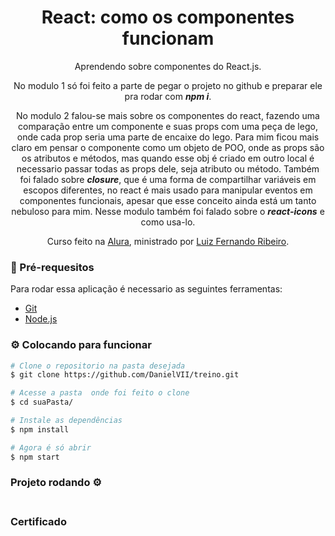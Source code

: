 <h1 align="center">React: como os componentes funcionam</h1>
<p align="center">
    Aprendendo sobre componentes do React.js. 
</p>
<p align="center">
    No modulo 1 só foi feito a parte de pegar o projeto no github e preparar ele pra rodar com <em><strong>npm i</strong></em>.
</p>
<p align="center">
    No modulo 2 falou-se mais sobre os componentes do react, fazendo uma comparação entre um componente e suas props com uma peça de lego, onde cada prop seria uma parte de encaixe do lego. Para mim ficou mais claro em pensar o componente como um objeto de POO, onde as props são os atributos e métodos, mas quando esse obj é criado em outro local é necessario passar todas as props dele, seja atributo ou método. Também foi falado sobre <em><strong>closure</strong></em>, que é uma forma de compartilhar variáveis em escopos diferentes, no react é mais usado para manipular eventos em componentes funcionais, apesar que esse conceito ainda está um tanto nebuloso para mim. Nesse modulo também foi falado sobre o <em><strong>react-icons</strong></em> e como usa-lo.
</p>

<p align="center">
    Curso feito na <a href="https://cursos.alura.com.br/">Alura</a>, ministrado por
    <a href="https://www.linkedin.com/in/lfrprazeres/">Luiz Fernando Ribeiro</a>.
</p>

### :bookmark_tabs: Pré-requesitos

Para rodar essa aplicação é necessario as seguintes ferramentas:

<ul>
    <li><a href="https://git-scm.com">Git</a></li>
    <li><a href="https://nodejs.org/en/">Node.js</a></li>
</ul>

### :gear: Colocando para funcionar

```bash
# Clone o repositorio na pasta desejada
$ git clone https://github.com/DanielVII/treino.git
```

```bash
# Acesse a pasta  onde foi feito o clone
$ cd suaPasta/
```

```bash
# Instale as dependências
$ npm install
```

```bash
# Agora é só abrir
$ npm start
```


### Projeto rodando ⚙️

<div align="center">
    <h4 align="center"></h4>
    <img src=""/>
</div>


### Certificado

<img src=""/>
<img src=""/>
